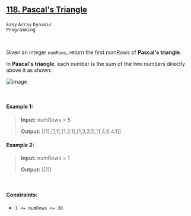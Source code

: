## [118. Pascal's Triangle](https://leetcode.com/problems/pascals-triangle/)

<code>Easy</code> <code>Array</code> <code>Dynamic Programming</code>

<br>

Given an integer <code>numRows</code>, return the first numRows of __Pascal's triangle__.

In __Pascal's triangle__, each number is the sum of the two numbers directly above it as shown:

![image](https://github.com/LucasGPrudente/leetcode-problems/assets/165199182/8701f31a-8510-413a-baf7-1ed2008d584a)

<br>

#### Example 1:

> __Input:__ numRows = 5
> 
> __Output:__ [[1],[1,1],[1,2,1],[1,3,3,1],[1,4,6,4,1]]  

#### Example 2:

> __Input:__ numRows = 1
> 
> __Output:__ [[1]]  

<br>

#### Constraints:

- <code>1 <= numRows <= 30</code>
